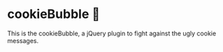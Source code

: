 # cookieBubble 🍪
This is the cookieBubble, a jQuery plugin to fight against the ugly cookie messages.
